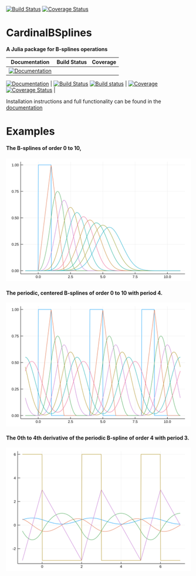 
 [![Build Status](https://travis-ci.org/vincentcp/CardinalBSplines.jl.svg?branch=master)](https://travis-ci.org/vincentcp/CardinalBSplines.jl)
 [![Coverage Status](https://coveralls.io/repos/github/vincentcp/CardinalBSplines.jl/badge.svg?branch=master)](https://coveralls.io/github/vincentcp/CardinalBSplines.jl?branch=master)
 # CardinalBSplines

**A Julia package for B-splines operations**

| **Documentation** | **Build Status** | **Coverage** |
|-------------------|------------------|--------------|
| [![Documentation](https://img.shields.io/badge/docs-stable-blue.svg)](https://vincentcp.github.io/CardinalBSplines.jl/stable)
  [![Documentation](https://img.shields.io/badge/docs-dev-blue.svg)](https://vincentcp.github.io/CardinalBSplines.jl/dev)
| [![Build Status](https://travis-ci.org/vincentcp/CardinalBSplines.jl.png)](https://travis-ci.org/vincentcp/CardinalBSplines.jl)
  [![Build status](https://ci.appveyor.com/api/projects/status/gh4ka7m9a7qekqu8?svg=true)](https://ci.appveyor.com/project/PieterjanRobbe/multilevelestimators-jl)
| [![Coverage](https://codecov.io/gh/vincentcp/CardinalBSplines.jl/branch/master/graph/badge.svg)](https://codecov.io/gh/vincentcp/CardinalBSplines.jl)
  [![Coverage Status](https://coveralls.io/repos/github/vincentcp/CardinalBSplines.jl/badge.svg)](https://coveralls.io/github/vincentcp/CardinalBSplines.jl) |


Installation instructions and full functionality can be found in the [documentation](https://vincentcp.github.io/CardinalBSplines.jl/dev)








# Examples  

#### The B-splines of order 0 to 10,

![svg](README_files/README_3_0.svg)

#### The periodic, centered B-splines of order 0 to 10 with period 4.

![svg](README_files/README_5_0.svg)

#### The 0th to 4th derivative of the periodic B-spline of order 4 with period 3.

![svg](README_files/README_11_0.svg)
